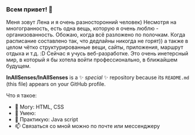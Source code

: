 ### Всем привет! 👋
Меня зовут Лена и я очень разносторонний человек)
Несмотря на многогранность, есть одна вещь, которую я очень люблю - организованность.
Обожаю, когда всё разложено по полочкам. Когда расписание составлено так, что дедлайны никогда не горят)) а также в целом чётко структурированные вещи, сайты, приложения, маршрут отдыха и т.д. :D
Сейчас я учусь веб-разработке. Это очень инетерсный мир, в который я бы хотела войти профессионально, в ближайшем будущем.

**InAllSenses/InAllSenses** is a ✨ _special_ ✨ repository because its `README.md` (this file) appears on your GitHub profile.

Что я такое:

- 🔭 Могу: HTML, CSS
- 🌱 Умею:
- 💬 Практикую: Java script
- 📫 Связаться со мной можно по почте или мессенджеру


